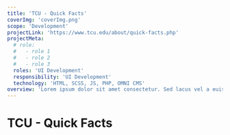 ```yaml
---
title: 'TCU - Quick Facts'
coverImg: 'coverImg.png'
scope: 'Development'
projectLink: 'https://www.tcu.edu/about/quick-facts.php'
projectMeta:
  # role:
  #   - role 1
  #   - role 2
  #   - role 3
  roles: 'UI Development'
  responsibility: 'UI Development'
  technology: 'HTML, SCSS, JS, PHP, OMNI CMS'
overview: 'Lorem ipsum dolor sit amet consectetur. Sed lacus vel a euismod in. Dictum facilisis enim urna non egestas. Mauris donec viverra nec amet. Varius lectus scelerisque imperdiet curabitur sem. Turpis iaculis suspendisse magna amet et interdum a.'
---
```

# TCU - Quick Facts